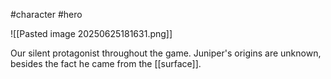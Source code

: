 #character #hero 

![[Pasted image 20250625181631.png]]

Our silent protagonist throughout the game. Juniper's origins are unknown, besides the fact he came from the [[surface]].